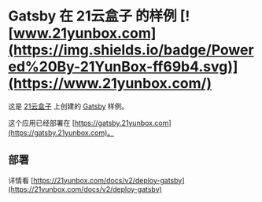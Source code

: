 
# Gatsby 在 21云盒子 的样例 [![www.21yunbox.com](https://img.shields.io/badge/Powered%20By-21YunBox-ff69b4.svg)](https://www.21yunbox.com/)


这是 [21云盒子](http://www.21yunbox.com/) 上创建的 [Gatsby](https://www.gatsbyjs.org/) 样例。

这个应用已经部署在 [https://gatsby.21yunbox.com](https://gatsby.21yunbox.com)。

## 部署

详情看 [https://21yunbox.com/docs/v2/deploy-gatsby](https://21yunbox.com/docs/v2/deploy-gatsby)
